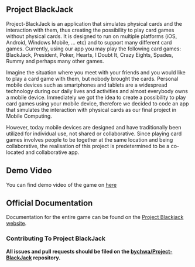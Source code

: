 ## Project BlackJack

Project-BlackJack is an application that simulates physical cards and the interaction with them, thus creating the possibility to play card games without physical cards. It is designed to run on multiple platforms (iOS, Android, Windows Mobile, … etc) and to support many different card games. Currently, using our app you may play the following  card games: BlackJack, President, Poker, Hearts, I Doubt It, Crazy Eights, Spades, Rummy and perhaps many other games.

Imagine the situation where you meet with your friends and you would like to play a card game with them, but nobody brought the cards. Personal mobile devices such as smartphones and tablets are a widespread technology during our daily lives and activities and almost everybody owns a mobile device. Immediately we got the idea to create a possibility to play card games using your mobile device, therefore we decided to code an app that simulates the interaction with physical cards as our final project in Mobile Computing.

However, today mobile devices are designed and have traditionally been utilized for individual use, not shared or collaborative. Since playing card games involves people to be together at the same location and being collaborative, the realisation of this project is predetermined to be a co-located and collaborative app. 

## Demo Video 

You can find demo video of the game on [here](https://www.youtube.com/watch?v=nL0vurj2BsQ)


## Official Documentation

Documentation for the entire game can be found on the [Project Blackjack website](http://api.bawalab.com/).

### Contributing To Project BlackJack

**All issues and pull requests should be filed on the [bychwa/Project-BlackJack](https://github.com/bychwa/Project-BlackJack) repository.**
